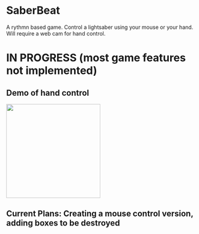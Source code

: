 # SaberBeat
A rythmn based game. Control a lightsaber using your mouse or your hand. Will require a web cam for hand control.

# IN PROGRESS (most game features not implemented)

## Demo of hand control
<img src="/saberbeat.gif.gif" width="250" height="250"/>

## Current Plans: Creating a mouse control version, adding boxes to be destroyed

